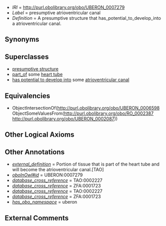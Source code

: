 * *IRI* = http://purl.obolibrary.org/obo/UBERON_0007279
 * *Label* = presumptive atrioventricular canal
 * *Definition* = A presumptive structure that has_potential_to_develop_into a atrioventricular canal.

## Synonyms


## Superclasses

 * [presumptive structure](../../UBERON/98/UBERON_0006598.md)
 * [part_of](../../BFO/50/BFO_0000050.md) some [heart tube](../../UBERON/41/UBERON_0004141.md)
 * [has potential to develop into](../../RO/87/RO_0002387.md) some [atrioventricular canal](../../UBERON/87/UBERON_0002087.md)

## Equivalencies

 * ObjectIntersectionOf(<http://purl.obolibrary.org/obo/UBERON_0006598> ObjectSomeValuesFrom(<http://purl.obolibrary.org/obo/RO_0002387> <http://purl.obolibrary.org/obo/UBERON_0002087>))

## Other Logical Axioms


## Other Annotations

 * *[external_definition](../../UBPROP/01/UBPROP_0000001.md)* = Portion of tissue that is part of the heart tube and will become the atrioventricular canal.[TAO]
 * *[oboInOwl#id](../../id/oboInOwl#id.md)* = UBERON:0007279
 * *[database_cross_reference](../../ef/oboInOwl#hasDbXref.md)* = TAO:0002227
 * *[database_cross_reference](../../ef/oboInOwl#hasDbXref.md)* = ZFA:0001723
 * *[database_cross_reference](../../ef/oboInOwl#hasDbXref.md)* = TAO:0002227
 * *[database_cross_reference](../../ef/oboInOwl#hasDbXref.md)* = ZFA:0001723
 * *[has_obo_namespace](../../ce/oboInOwl#hasOBONamespace.md)* = uberon

## External Comments

